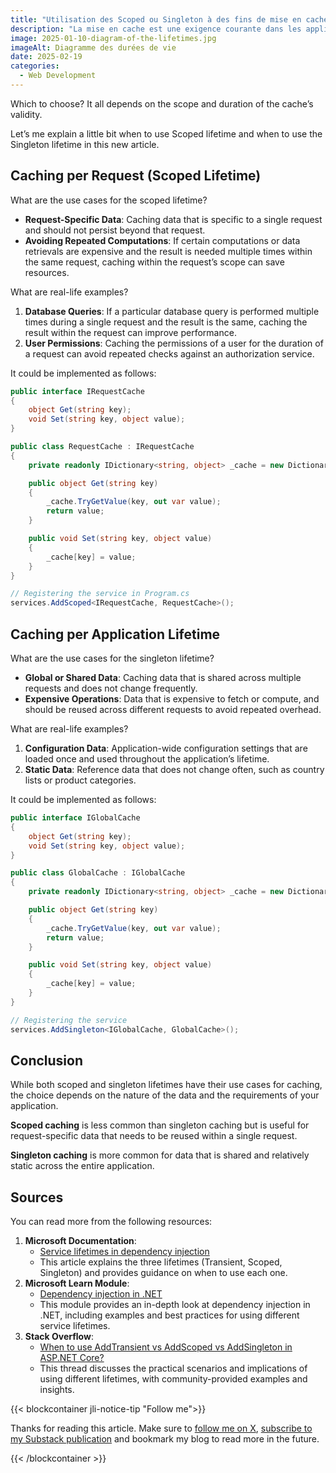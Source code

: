 ```yaml
---
title: "Utilisation des Scoped ou Singleton à des fins de mise en cache"
description: "La mise en cache est une exigence courante dans les applications web. Examinons les raisons pour lesquelles nous utiliserions une durée de vie Scoped ou Singleton en fonction des cas d'utilisation."
image: 2025-01-10-diagram-of-the-lifetimes.jpg
imageAlt: Diagramme des durées de vie
date: 2025-02-19
categories:
  - Web Development
---
```


Which to choose? It all depends on the scope and duration of the cache’s validity.

Let’s me explain a little bit when to use Scoped lifetime and when to use the Singleton lifetime in this new article.

## Caching per Request (Scoped Lifetime)

What are the use cases for the scoped lifetime?

- **Request-Specific Data**: Caching data that is specific to a single request and should not persist beyond that request.
- **Avoiding Repeated Computations**: If certain computations or data retrievals are expensive and the result is needed multiple times within the same request, caching within the request’s scope can save resources.

What are real-life examples?

1. **Database Queries**: If a particular database query is performed multiple times during a single request and the result is the same, caching the result within the request can improve performance.
2. **User Permissions**: Caching the permissions of a user for the duration of a request can avoid repeated checks against an authorization service.

It could be implemented as follows:

```csharp
public interface IRequestCache
{
    object Get(string key);
    void Set(string key, object value);
}

public class RequestCache : IRequestCache
{
    private readonly IDictionary<string, object> _cache = new Dictionary<string, object>();

    public object Get(string key)
    {
        _cache.TryGetValue(key, out var value);
        return value;
    }

    public void Set(string key, object value)
    {
        _cache[key] = value;
    }
}

// Registering the service in Program.cs
services.AddScoped<IRequestCache, RequestCache>();
```

## Caching per Application Lifetime

What are the use cases for the singleton lifetime?

- **Global or Shared Data**: Caching data that is shared across multiple requests and does not change frequently.
- **Expensive Operations**: Data that is expensive to fetch or compute, and should be reused across different requests to avoid repeated overhead.

What are real-life examples?

1. **Configuration Data**: Application-wide configuration settings that are loaded once and used throughout the application’s lifetime.
2. **Static Data**: Reference data that does not change often, such as country lists or product categories.

It could be implemented as follows:

```csharp
public interface IGlobalCache
{
    object Get(string key);
    void Set(string key, object value);
}

public class GlobalCache : IGlobalCache
{
    private readonly IDictionary<string, object> _cache = new Dictionary<string, object>();

    public object Get(string key)
    {
        _cache.TryGetValue(key, out var value);
        return value;
    }

    public void Set(string key, object value)
    {
        _cache[key] = value;
    }
}

// Registering the service
services.AddSingleton<IGlobalCache, GlobalCache>();

```

## Conclusion

While both scoped and singleton lifetimes have their use cases for caching, the choice depends on the nature of the data and the requirements of your application.

**Scoped caching** is less common than singleton caching but is useful for request-specific data that needs to be reused within a single request.

**Singleton caching** is more common for data that is shared and relatively static across the entire application.

## Sources

You can read more from the following resources:

1. **Microsoft Documentation**:
   - [Service lifetimes in dependency injection](https://learn.microsoft.com/en-us/aspnet/core/fundamentals/dependency-injection#service-lifetimes)
   - This article explains the three lifetimes (Transient, Scoped, Singleton) and provides guidance on when to use each one.
2. **Microsoft Learn Module**:
   - [Dependency injection in .NET](https://learn.microsoft.com/en-us/dotnet/core/extensions/dependency-injection)
   - This module provides an in-depth look at dependency injection in .NET, including examples and best practices for using different service lifetimes.
3. **Stack Overflow**:
   - [When to use AddTransient vs AddScoped vs AddSingleton in ASP.NET Core?](https://stackoverflow.com/questions/38138100/addtransient-addscoped-and-addsingleton-services-differences)
   - This thread discusses the practical scenarios and implications of using different lifetimes, with community-provided examples and insights.

{{< blockcontainer jli-notice-tip "Follow me">}}

Thanks for reading this article. Make sure to [follow me on X](https://x.com/LitzlerJeremie), [subscribe to my Substack publication](https://iamjeremie.substack.com/) and bookmark my blog to read more in the future.

{{< /blockcontainer >}}

